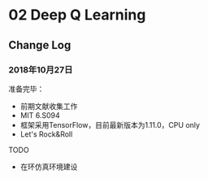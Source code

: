 # 02 Deep Q Learning
## Change Log
### 2018年10月27日
准备完毕：
- 前期文献收集工作
- MIT 6.S094
- 框架采用TensorFlow，目前最新版本为1.11.0，CPU only
- Let's Rock&Roll

TODO
- 在环仿真环境建设